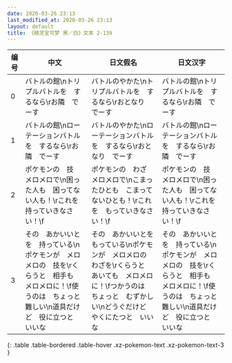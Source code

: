 ```yaml
---
date: 2020-03-26 23:13
last_modified_at: 2020-03-26 23:13
layout: default
title: 《精灵宝可梦 黑／白》文本 2-139
---
```

| 编号 | 中文 | 日文假名 | 日文汉字 |
| ---- | ---- | ---- | --- |
| 0 | バトルの館\nトリプルバトルを　するなら\rお隣　でーす | バトルのやかた\nトリプルバトルを　するなら\rおとなり　でーす | バトルの館\nトリプルバトルを　するなら\rお隣　でーす |
| 1 | バトルの館\nローテーションバトルを　するなら\rお隣　でーす | バトルのやかた\nローテーションバトルを　するなら\rおとなり　でーす | バトルの館\nローテーションバトルを　するなら\rお隣　でーす |
| 2 | ポケモンの　技　メロメロで\n困った人も　困ってない人も！\rこれを　持っていきなさい！\f | ポケモンの　わざ　メロメロで\nこまったひとも　こまってないひとも！\rこれを　もっていきなさい！\f | ポケモンの　技　メロメロで\n困った人も　困ってない人も！\rこれを　持っていきなさい！\f |
| 3 | その　あかいいとを　持っている\nポケモンが　メロメロの　技を\rくらうと　相手も　メロメロに！\f使うのは　ちょっと　難しい\n道具だけど　役に立つと　いいな | その　あかいいとを　もっている\nポケモンが　メロメロの　わざを\rくらうと　あいても　メロメロに！\fつかうのは　ちょっと　むずかしい\nどうぐだけど　やくにたつと　いいな | その　あかいいとを　持っている\nポケモンが　メロメロの　技を\rくらうと　相手も　メロメロに！\f使うのは　ちょっと　難しい\n道具だけど　役に立つと　いいな |
{: .table .table-bordered .table-hover .xz-pokemon-text .xz-pokemon-text-3 }